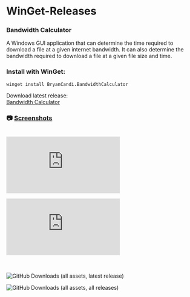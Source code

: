 # WinGet-Releases

### Bandwidth Calculator
A Windows GUI application that can determine the time required to download a file at a given internet bandwidth. It can also determine the bandwidth required to download a file at a given file size and time.

### Install with WinGet:
`winget install BryanCandi.BandwidthCalculator`

Download latest release:\
[Bandwidth Calculator](https://github.com/bryancandi/WinGet-Releases/releases)

### 📷 [Screenshots](https://github.com/bryancandi/WinGet-Releases/blob/main/Screenshots/BandwidthCalculator/Screenshots.md)
\
![GitHub Downloads (specific asset, latest release)](https://img.shields.io/github/downloads/bryancandi/WinGet-Releases/latest/BandwidthCalculatorInstaller.msi?color=blue)

![GitHub Downloads (specific asset, all releases)](https://img.shields.io/github/downloads/bryancandi/WinGet-Releases/BandwidthCalculatorInstaller.msi?color=blue)

##
\
![GitHub Downloads (all assets, latest release)](https://img.shields.io/github/downloads/bryancandi/WinGet-Releases/latest/total?color=orange)

![GitHub Downloads (all assets, all releases)](https://img.shields.io/github/downloads/bryancandi/WinGet-Releases/total?color=orange)

